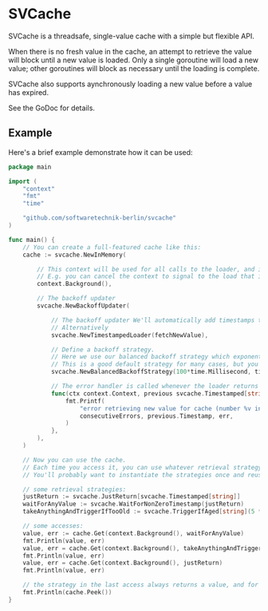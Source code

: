 SVCache
=======

SVCache is a threadsafe, single-value cache with a simple but flexible API.

When there is no fresh value in the cache, an attempt to retrieve the value will block until a new value is loaded.
Only a single goroutine will load a new value; other goroutines will block as necessary until the loading is complete.

SVCache also supports aynchronously loading a new value before a value has expired.

See the GoDoc for details.


Example
-------

Here's a brief example demonstrate how it can be used:

```go
package main

import (
	"context"
	"fmt"
	"time"

	"github.com/softwaretechnik-berlin/svcache"
)

func main() {
	// You can create a full-featured cache like this:
	cache := svcache.NewInMemory(

		// This context will be used for all calls to the loader, and is respected when a caller waits for a fresh cache value.
		// E.g. you can cancel the context to signal to the load that it should stop and to prevent readers from blocking on updates that aren't coming.
		context.Background(),

		// The backoff updater
		svcache.NewBackoffUpdater(

			// The backoff updater We'll automatically add timestamps to the values returned by the loader.
			// Alternatively
			svcache.NewTimestampedLoader(fetchNewValue),

			// Define a backoff strategy.
			// Here we use our balanced backoff strategy which exponentially scales between two values at the rate of the Fibonacci sequence with some jitter.
			// This is a good default strategy for many cases, but you might choose to use a strategy tailored to your use case.
			svcache.NewBalancedBackoffStrategy(100*time.Millisecond, time.Minute),

			// The error handler is called whenever the loader returns an error, allowing you to log or otherwise handle the error.
			func(ctx context.Context, previous svcache.Timestamped[string], consecutiveErrors uint, err error) {
				fmt.Printf(
					"error retrieving new value for cache (number %v in a row, current value has timestamp %v): %v",
					consecutiveErrors, previous.Timestamp, err,
				)
			},
		),
	)

	// Now you can use the cache.
	// Each time you access it, you can use whatever retrieval strategy is appropriate for that call.
	// You'll probably want to instantiate the strategies once and reuse them, but you can also create them on the fly.

	// some retrieval strategies:
	justReturn := svcache.JustReturn[svcache.Timestamped[string]]
	waitForAnyValue := svcache.WaitForNonZeroTimestamp(justReturn)
	takeAnythingAndTriggerIfTooOld := svcache.TriggerIfAged[string](5 * time.Minute)

	// some accesses:
	value, err := cache.Get(context.Background(), waitForAnyValue)
	fmt.Println(value, err)
	value, err = cache.Get(context.Background(), takeAnythingAndTriggerIfTooOld)
	fmt.Println(value, err)
	value, err = cache.Get(context.Background(), justReturn)
	fmt.Println(value, err)

	// the strategy in the last access always returns a value, and for that we can use the simpler Peek method:
	fmt.Println(cache.Peek())
}
```
